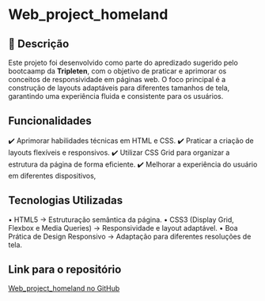 
# Web_project_homeland

## 📄 Descrição  
Este projeto foi desenvolvido como parte do apredizado sugerido pelo bootcaamp da **Tripleten**, com o objetivo de praticar e aprimorar os conceitos de responsividade em páginas web. O foco principal é a construção de layouts adaptáveis para diferentes tamanhos de tela, garantindo uma experiência fluida e consistente para os usuários.


## Funcionalidades  
✔️ Aprimorar habilidades técnicas em HTML e CSS.
✔️ Praticar a criação de layouts flexíveis e responsivos.
✔️ Utilizar CSS Grid para organizar a estrutura da página de forma eficiente.
✔️ Melhorar a experiência do usuário em diferentes dispositivos,

## Tecnologias Utilizadas  
  • HTML5 → Estruturação semântica da página.
	•	CSS3 (Display Grid, Flexbox e Media Queries) → Responsividade e layout adaptável.
	•	Boa Prática de Design Responsivo → Adaptação para diferentes resoluções de tela.

## Link para o repositório  
[Web_project_homeland no GitHub](<>)


